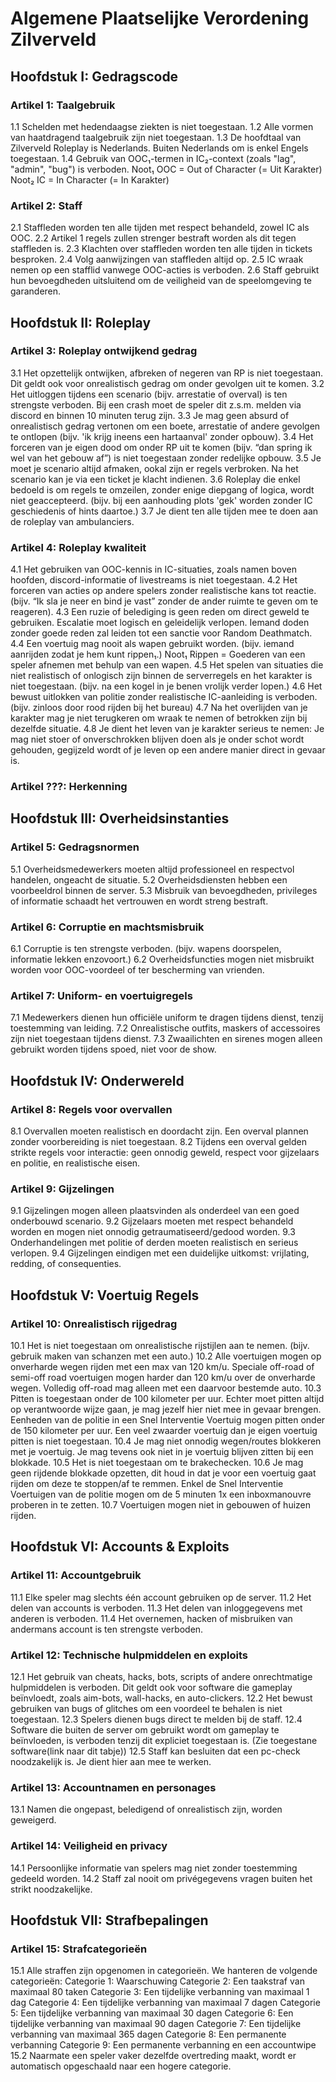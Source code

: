 # Algemene Plaatselijke Verordening Zilverveld

## Hoofdstuk I: Gedragscode

### Artikel 1: Taalgebruik
1.1 Schelden met hedendaagse ziekten is niet toegestaan.
1.2 Alle vormen van haatdragend taalgebruik zijn niet toegestaan.
1.3 De hoofdtaal van Zilverveld Roleplay is Nederlands. Buiten Nederlands om is enkel Engels toegestaan.
1.4 Gebruik van OOC₁-termen in IC₂-context (zoals "lag", "admin", "bug") is verboden.
Noot₁ OOC = Out of Character (= Uit Karakter)
Noot₂ IC = In Character (= In Karakter)

### Artikel 2: Staff
2.1 Staffleden worden ten alle tijden met respect behandeld, zowel IC als OOC.
2.2 Artikel 1 regels zullen strenger bestraft worden als dit tegen staffleden is.
2.3 Klachten over staffleden worden ten alle tijden in tickets besproken.
2.4 Volg aanwijzingen van staffleden altijd op.
2.5 IC wraak nemen op een stafflid vanwege OOC-acties is verboden.
2.6 Staff gebruikt hun bevoegdheden uitsluitend om de veiligheid van de speelomgeving te garanderen.

## Hoofdstuk II: Roleplay

### Artikel 3: Roleplay ontwijkend gedrag
3.1 Het opzettelijk ontwijken, afbreken of negeren van RP is niet toegestaan. Dit geldt ook voor onrealistisch gedrag om onder gevolgen uit te komen.
3.2 Het uitloggen tijdens een scenario (bijv. arrestatie of overval) is ten strengste verboden. Bij een crash moet de speler dit z.s.m. melden via discord en binnen 10 minuten terug zijn.
3.3 Je mag geen absurd of onrealistisch gedrag vertonen om een boete, arrestatie of andere gevolgen te ontlopen (bijv. 'ik krijg ineens een hartaanval' zonder opbouw).
3.4 Het forceren van je eigen dood om onder RP uit te komen (bijv. “dan spring ik wel van het gebouw af”) is niet toegestaan zonder redelijke opbouw.
3.5 Je moet je scenario altijd afmaken, ookal zijn er regels verbroken. Na het scenario kan je via een ticket je klacht indienen.
3.6 Roleplay die enkel bedoeld is om regels te omzeilen, zonder enige diepgang of logica, wordt niet geaccepteerd. (bijv. bij een aanhouding plots 'gek' worden zonder IC geschiedenis of hints daartoe.)
3.7 Je dient ten alle tijden mee te doen aan de roleplay van ambulanciers.

### Artikel 4: Roleplay kwaliteit
4.1 Het gebruiken van OOC-kennis in IC-situaties, zoals namen boven hoofden, discord-informatie of livestreams is niet toegestaan.
4.2 Het forceren van acties op andere spelers zonder realistische kans tot reactie. (bijv. “Ik sla je neer en bind je vast” zonder de ander ruimte te geven om te reageren).
4.3 Een ruzie of belediging is geen reden om direct geweld te gebruiken. Escalatie moet logisch en geleidelijk verlopen. Iemand doden zonder goede reden zal leiden tot een sanctie voor Random Deathmatch.
4.4 Een voertuig mag nooit als wapen gebruikt worden. (bijv. iemand aanrijden zodat je hem kunt rippen₁.)
Noot₁ Rippen = Goederen van een speler afnemen met behulp van een wapen.
4.5 Het spelen van situaties die niet realistisch of onlogisch zijn binnen de serverregels en het karakter is niet toegestaan. (bijv. na een kogel in je benen vrolijk verder lopen.)
4.6 Het bewust uitlokken van politie zonder realistische IC-aanleiding is verboden. (bijv. zinloos door rood rijden bij het bureau)
4.7 Na het overlijden van je karakter mag je niet terugkeren om wraak te nemen of betrokken zijn bij dezelfde situatie.
4.8 Je dient het leven van je karakter serieus te nemen: Je mag niet stoer of onverschrokken blijven doen als je onder schot wordt gehouden, gegijzeld wordt of je leven op een andere manier direct in gevaar is.

### Artikel ???: Herkenning

## Hoofdstuk III: Overheidsinstanties

### Artikel 5: Gedragsnormen
5.1 Overheidsmedewerkers moeten altijd professioneel en respectvol handelen, ongeacht de situatie.
5.2 Overheidsdiensten hebben een voorbeeldrol binnen de server.
5.3 Misbruik van bevoegdheden, privileges of informatie schaadt het vertrouwen en wordt streng bestraft.

### Artikel 6: Corruptie en machtsmisbruik
6.1 Corruptie is ten strengste verboden. (bijv. wapens doorspelen, informatie lekken enzovoort.)
6.2 Overheidsfuncties mogen niet misbruikt worden voor OOC-voordeel of ter bescherming van vrienden.

### Artikel 7: Uniform- en voertuigregels
7.1 Medewerkers dienen hun officiële uniform te dragen tijdens dienst, tenzij toestemming van leiding.
7.2 Onrealistische outfits, maskers of accessoires zijn niet toegestaan tijdens dienst.
7.3 Zwaailichten en sirenes mogen alleen gebruikt worden tijdens spoed, niet voor de show.

## Hoofdstuk IV: Onderwereld

### Artikel 8: Regels voor overvallen
8.1 Overvallen moeten realistisch en doordacht zijn. Een overval plannen zonder voorbereiding is niet toegestaan.
8.2 Tijdens een overval gelden strikte regels voor interactie: geen onnodig geweld, respect voor gijzelaars en politie, en realistische eisen.

### Artikel 9: Gijzelingen
9.1 Gijzelingen mogen alleen plaatsvinden als onderdeel van een goed onderbouwd scenario.
9.2 Gijzelaars moeten met respect behandeld worden en mogen niet onnodig getraumatiseerd/gedood worden.
9.3 Onderhandelingen met politie of derden moeten realistisch en serieus verlopen.
9.4 Gijzelingen eindigen met een duidelijke uitkomst: vrijlating, redding, of consequenties.

## Hoofdstuk V: Voertuig Regels

### Artikel 10: Onrealistisch rijgedrag
10.1 Het is niet toegestaan om onrealistische rijstijlen aan te nemen. (bijv. gebruik maken van schanzen met een auto.)
10.2 Alle voertuigen mogen op onverharde wegen rijden met een max van 120 km/u. Speciale off-road of semi-off road voertuigen mogen harder dan 120 km/u over de onverharde wegen. Volledig off-road mag alleen met een daarvoor bestemde auto.
10.3 Pitten is toegestaan onder de 100 kilometer per uur. Echter moet pitten altijd op verantwoorde wijze gaan, je mag jezelf hier niet mee in gevaar brengen. Eenheden van de politie in een Snel Interventie Voertuig mogen pitten onder de 150 kilometer per uur. Een veel zwaarder voertuig dan je eigen voertuig pitten is niet toegestaan.
10.4 Je mag niet onnodig wegen/routes blokkeren met je voertuig. Je mag tevens ook niet in je voertuig blijven zitten bij een blokkade.
10.5 Het is niet toegestaan om te brakechecken.
10.6 Je mag geen rijdende blokkade opzetten, dit houd in dat je voor een voertuig gaat rijden om deze te stoppen/af te remmen. Enkel de Snel Interventie Voertuigen van de politie mogen om de 5 minuten 1x een inboxmanouvre proberen in te zetten.
10.7 Voertuigen mogen niet in gebouwen of huizen rijden.

## Hoofdstuk VI: Accounts & Exploits

### Artikel 11: Accountgebruik
11.1 Elke speler mag slechts één account gebruiken op de server.
11.2 Het delen van accounts is verboden.
11.3 Het delen van inloggegevens met anderen is verboden.
11.4 Het overnemen, hacken of misbruiken van andermans account is ten strengste verboden.

### Artikel 12: Technische hulpmiddelen en exploits
12.1 Het gebruik van cheats, hacks, bots, scripts of andere onrechtmatige hulpmiddelen is verboden. Dit geldt ook voor software die gameplay beïnvloedt, zoals aim-bots, wall-hacks, en auto-clickers.
12.2 Het bewust gebruiken van bugs of glitches om een voordeel te behalen is niet toegestaan.
12.3 Spelers dienen bugs direct te melden bij de staff.
12.4 Software die buiten de server om gebruikt wordt om gameplay te beïnvloeden, is verboden tenzij dit expliciet toegestaan is. (Zie toegestane software(link naar dit tabje))
12.5 Staff kan besluiten dat een pc-check noodzakelijk is. Je dient hier aan mee te werken.

### Artikel 13: Accountnamen en personages
13.1 Namen die ongepast, beledigend of onrealistisch zijn, worden geweigerd.

### Artikel 14: Veiligheid en privacy
14.1 Persoonlijke informatie van spelers mag niet zonder toestemming gedeeld worden.
14.2 Staff zal nooit om privégegevens vragen buiten het strikt noodzakelijke.

## Hoofdstuk VII: Strafbepalingen

### Artikel 15: Strafcategorieën
15.1 Alle straffen zijn opgenomen in categorieën. We hanteren de volgende categorieën:
Categorie 1: Waarschuwing
Categorie 2: Een taakstraf van maximaal 80 taken
Categorie 3: Een tijdelijke verbanning van maximaal 1 dag
Categorie 4: Een tijdelijke verbanning van maximaal 7 dagen
Categorie 5: Een tijdelijke verbanning van maximaal 30 dagen
Categorie 6: Een tijdelijke verbanning van maximaal 90 dagen
Categorie 7: Een tijdelijke verbanning van maximaal 365 dagen
Categorie 8: Een permanente verbanning
Categorie 9: Een permanente verbanning en een accountwipe
15.2 Naarmate een speler vaker dezelfde overtreding maakt, wordt er automatisch opgeschaald naar een hogere categorie.
